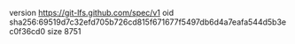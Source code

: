 version https://git-lfs.github.com/spec/v1
oid sha256:69519d7c32efd705b726cd815f671677f5497db6d4a7eafa544d5b3ec0f36cd0
size 8751
